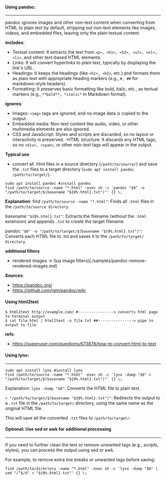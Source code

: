 #### Using pandoc:
-------------------
pandoc ignores images and other non-text content when converting from HTML to plain text by default, stripping out non-text elements like images, videos, and embedded files, leaving only the plain textual content.

**includes**:
- Textual content: It extracts the text from ```<p>, <h1>, <h2>, <ul>, <ol>, <li>```, and other text-based HTML elements.
- Links: It will convert hyperlinks to plain text, typically by displaying the link's URL.
- Headings: It keeps the headings (like ```<h1>, <h2>```, etc.) and formats them as plain text with appropriate heading markers (e.g., ```#, ##``` for markdown-style headers).
- Formatting: It preserves basic formatting like bold, italic, etc., as textual markers (e.g., ```**bold**, *italic*``` in Markdown format).

**ignores**:
- Images: ```<img>``` tags are ignored, and no image data is copied to the output.
- Embedded media: Non-text content like audio, video, or other multimedia elements are also ignored.
- CSS and JavaScript: Styles and scripts are discarded, so no layout or interactivity is preserved.
-HTML structure: It discards any HTML tags, so no ```<div>, <span>```, or other non-text tags will appear in the output.

**Typical use**
* convert all .html files in a source directory (```/path/to/source/```) and save the ```.txt``` files to a target directory (```sudo apt install pandoc
/path/to/target/```).
```
sudo apt install pandoc #install pandoc
find /path/to/source -name "*.html" -exec sh -c 'pandoc "$0" -o "/path/to/target/$(basename "${0%.html}.txt")"' {} \; 
```
**Explanation**:
find ```/path/to/source -name "*.html"```: Finds all ```.html``` files in the ```/path/to/source directory```.

basename ```"${0%.html}.txt"```: Extracts the filename (without the ```.html``` extension) and appends ```.txt``` to create the target filename.

pandoc ```"$0" -o "/path/to/target/$(basename "${0%.html}.txt")"```: Converts each HTML file to .txt and saves it to the ```/path/to/target/ directory```.

**additional filters**
- rendered images -> (lua image filters)[./samples/pandoc-remove-rendered-images.md]

**Sources**:
- https://pandoc.org/
- https://github.com/jgm/pandoc/wiki

#### Using html2text
```
$ html2text http://example.com/ #----------------> converts html page to terminal output
$ cat file.html | html2text -o file.txt ##----------------> pipe to output to file
```
**refs**:
- https://superuser.com/questions/673878/how-to-convert-html-to-text

#### Using lynx:
-------------------
```
sudo apt install lynx #install lynx
find /path/to/source -name "*.html" -exec sh -c 'lynx -dump "$0" > "/path/to/target/$(basename "${0%.html}.txt")"' {} \;

```
Explanation:
```lynx -dump "$0"```: Converts the HTML file to plain text.

```> "/path/to/target/$(basename "${0%.html}.txt")"```: Redirects the output to a ```.txt``` file in the ```/path/to/target/``` directory, using the same name as the original HTML file.

This will save all the converted ```.txt``` files to ```/path/to/target/```.

#### Optional: Use sed or awk for additional processing
--------------------------------------------------
If you need to further clean the text or remove unwanted tags (e.g., scripts, styles), you can process the output using sed or awk.

For example, to remove extra line breaks or unwanted tags before saving:
```
find /path/to/directory -name "*.html" -exec sh -c 'lynx -dump "$0" | sed "/^$/d" > "${0%.html}.txt"' {} \;

```

